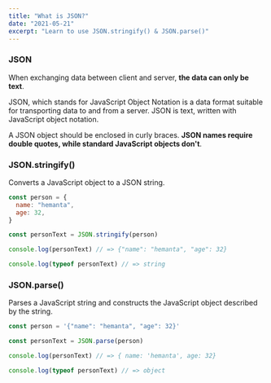 ```yaml
---
title: "What is JSON?"
date: "2021-05-21"
excerpt: "Learn to use JSON.stringify() & JSON.parse()"
---
```


### JSON

When exchanging data between client and server, **the data can only be text**.

JSON, which stands for JavaScript Object Notation is a data format suitable for transporting data to and from a server. JSON is text, written with JavaScript object notation.

A JSON object should be enclosed in curly braces. **JSON names require double quotes, while standard JavaScript objects don't**.

### JSON.stringify()

Converts a JavaScript object to a JSON string.

```js {numberLines}
const person = {
  name: "hemanta",
  age: 32,
}

const personText = JSON.stringify(person)

console.log(personText) // => {"name": "hemanta", "age": 32}

console.log(typeof personText) // => string
```

### JSON.parse()

Parses a JavaScript string and constructs the JavaScript object described by the string.

```js {numberLines}
const person = '{"name": "hemanta", "age": 32}'

const personText = JSON.parse(person)

console.log(personText) // => { name: 'hemanta', age: 32}

console.log(typeof personText) // => object
```

